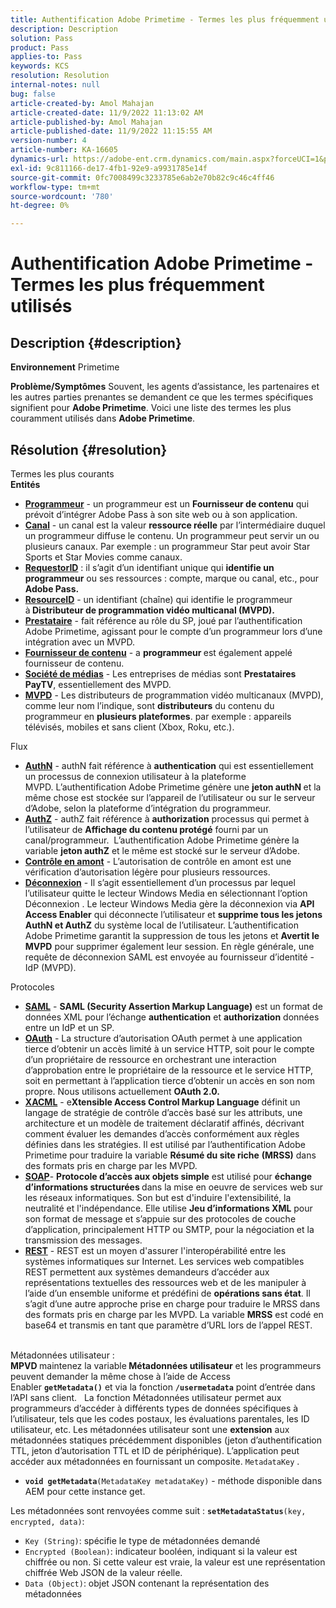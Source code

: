 ```yaml
---
title: Authentification Adobe Primetime - Termes les plus fréquemment utilisés
description: Description
solution: Pass
product: Pass
applies-to: Pass
keywords: KCS
resolution: Resolution
internal-notes: null
bug: false
article-created-by: Amol Mahajan
article-created-date: 11/9/2022 11:13:02 AM
article-published-by: Amol Mahajan
article-published-date: 11/9/2022 11:15:55 AM
version-number: 4
article-number: KA-16605
dynamics-url: https://adobe-ent.crm.dynamics.com/main.aspx?forceUCI=1&pagetype=entityrecord&etn=knowledgearticle&id=4f62ba74-1f60-ed11-9561-6045bd006268
exl-id: 9c811166-de17-4fb1-92e9-a9931785e14f
source-git-commit: 0fc7008499c3233785e6ab2e70b82c9c46c4ff46
workflow-type: tm+mt
source-wordcount: '780'
ht-degree: 0%

---
```


# Authentification Adobe Primetime - Termes les plus fréquemment utilisés

## Description {#description}

<b>Environnement</b>
Primetime


<b>Problème/Symptômes</b>
Souvent, les agents d’assistance, les partenaires et les autres parties prenantes se demandent ce que les termes spécifiques signifient pour <b>Adobe Primetime</b>. Voici une liste des termes les plus couramment utilisés dans <b>Adobe Primetime</b>.


## Résolution {#resolution}

Termes les plus courants<br>
<b>Entités</b>

- <u><b>Programmeur</b></u> - un programmeur est un <b>Fournisseur de contenu</b> qui prévoit d’intégrer Adobe Pass à son site web ou à son application.
- <u><b>Canal</b></u> - un canal est la valeur <b>ressource réelle</b> par l’intermédiaire duquel un programmeur diffuse le contenu. Un programmeur peut servir un ou plusieurs canaux. Par exemple : un programmeur Star peut avoir Star Sports et Star Movies comme canaux.
- <u><b>RequestorID</b></u> : il s’agit d’un identifiant unique qui <b>identifie un programmeur</b> ou ses ressources : compte, marque ou canal, etc., pour<b> Adobe Pass. </b>
- <u><b>ResourceID</b></u> - un identifiant (chaîne) qui identifie le programmeur à<b> Distributeur de programmation vidéo multicanal (MVPD). </b>
- <u><b>Prestataire</b></u> - fait référence au rôle du SP, joué par l’authentification Adobe Primetime, agissant pour le compte d’un programmeur lors d’une intégration avec un MVPD.
- <u><b>Fournisseur de contenu</b></u> - a <b>programmeur </b>est également appelé fournisseur de contenu.
- <u><b>Société de médias</b></u> - Les entreprises de médias sont <b>Prestataires PayTV</b>, essentiellement des MVPD.
- <u><b>MVPD</b></u> - Les distributeurs de programmation vidéo multicanaux (MVPD), comme leur nom l’indique, sont <b>distributeurs</b> du contenu du programmeur en <b>plusieurs plateformes</b>. par exemple : appareils télévisés, mobiles et sans client (Xbox, Roku, etc.).

Flux
- <u><b>AuthN</b></u> - authN fait référence à <b>authentication</b> qui est essentiellement un processus de connexion utilisateur à la plateforme MVPD. L’authentification Adobe Primetime génère une <b>jeton authN </b>et la même chose est stockée sur l’appareil de l’utilisateur ou sur le serveur d’Adobe, selon la plateforme d’intégration du programmeur.
- <u><b>AuthZ</b></u> - authZ fait référence à <b>authorization</b> processus qui permet à l’utilisateur de <b>Affichage du contenu protégé</b> fourni par un canal/programmeur.  L’authentification Adobe Primetime génère la variable <b>jeton authZ</b> et le même est stocké sur le serveur d’Adobe.
- <u><b>Contrôle en amont</b></u> - L’autorisation de contrôle en amont est une vérification d’autorisation légère pour plusieurs ressources.
- <u><b>Déconnexion</b></u> - Il s’agit essentiellement d’un processus par lequel l’utilisateur quitte le lecteur Windows Media en sélectionnant l’option Déconnexion . Le lecteur Windows Media gère la déconnexion via <b>API Access Enabler</b> qui déconnecte l’utilisateur et <b>supprime tous les jetons AuthN et AuthZ</b> du système local de l’utilisateur. L’authentification Adobe Primetime garantit la suppression de tous les jetons et <b>Avertit le MVPD</b> pour supprimer également leur session. En règle générale, une requête de déconnexion SAML est envoyée au fournisseur d’identité - IdP (MVPD).



Protocoles
- <b><u>SAML</u></b> - <b>SAML (Security Assertion Markup Language)</b> est un format de données XML pour l’échange <b>authentication</b> et <b>authorization</b> données entre un IdP et un SP.
- <u><b>OAuth</b></u> - La structure d’autorisation OAuth permet à une application tierce d’obtenir un accès limité à un service HTTP, soit pour le compte d’un propriétaire de ressource en orchestrant une interaction d’approbation entre le propriétaire de la ressource et le service HTTP, soit en permettant à l’application tierce d’obtenir un accès en son nom propre. Nous utilisons actuellement <b>OAuth 2.0.</b>
- <b><u>XACML</u></b> - e<b>Xtensible Access Control Markup Language</b> définit un langage de stratégie de contrôle d’accès basé sur les attributs, une architecture et un modèle de traitement déclaratif affinés, décrivant comment évaluer les demandes d’accès conformément aux règles définies dans les stratégies. Il est utilisé par l’authentification Adobe Primetime pour traduire la variable <b>Résumé du site riche</b> <b>(MRSS)</b> dans des formats pris en charge par les MVPD.
- <b><u>SOAP</u></b>- <b>Protocole d’accès aux objets simple</b> est utilisé pour <b>échange d’informations structurées </b>dans la mise en oeuvre de services web sur les réseaux informatiques. Son but est d&#39;induire l&#39;extensibilité, la neutralité et l&#39;indépendance. Elle utilise <b>Jeu d’informations XML</b> pour son format de message et s’appuie sur des protocoles de couche d’application, principalement HTTP ou SMTP, pour la négociation et la transmission des messages.
- <u><b>REST</b></u> - REST est un moyen d&#39;assurer l&#39;interopérabilité entre les systèmes informatiques sur Internet. Les services web compatibles REST permettent aux systèmes demandeurs d’accéder aux représentations textuelles des ressources web et de les manipuler à l’aide d’un ensemble uniforme et prédéfini de <b>opérations sans état</b>. Il s’agit d’une autre approche prise en charge pour traduire le MRSS dans des formats pris en charge par les MVPD. La variable <b>MRSS</b> est codé en base64 et transmis en tant que paramètre d’URL lors de l’appel REST.

<br>Métadonnées utilisateur :<br>
<b>MPVD </b>maintenez la variable<b> Métadonnées utilisateur</b> et les programmeurs peuvent demander la même chose à l’aide de Access Enabler <b>`getMetadata()`</b> et via la fonction <b>`/usermetadata`</b> point d’entrée dans l’API sans client.
 
La fonction Métadonnées utilisateur permet aux programmeurs d’accéder à différents types de données spécifiques à l’utilisateur, tels que les codes postaux, les évaluations parentales, les ID utilisateur, etc. Les métadonnées utilisateur sont une <b>extension</b> aux métadonnées statiques précédemment disponibles (jeton d’authentification TTL, jeton d’autorisation TTL et ID de périphérique). L’application peut accéder aux métadonnées en fournissant un composite. `MetadataKey` .

- <b>`void getMetadata`</b>`(MetadataKey metadataKey)` - méthode disponible dans AEM pour cette instance get.


Les métadonnées sont renvoyées comme suit : <b>`setMetadataStatus`</b>`(key, encrypted, data)`:

- `Key (String)`: spécifie le type de métadonnées demandé
- `Encrypted (Boolean)`: indicateur booléen, indiquant si la valeur est chiffrée ou non. Si cette valeur est vraie, la valeur est une représentation chiffrée Web JSON de la valeur réelle.
- `Data (Object)`: objet JSON contenant la représentation des métadonnées
